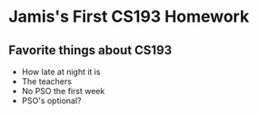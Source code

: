 # Jamis's First CS193 Homework

## Favorite things about CS193
- How late at night it is
- The teachers
- No PSO the first week
- PSO's optional?
